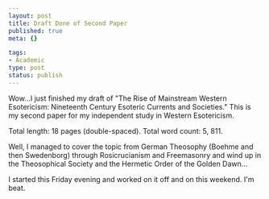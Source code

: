 ```yaml
--- 
layout: post
title: Draft Done of Second Paper
published: true
meta: {}

tags: 
- Academic
type: post
status: publish
---
```

Wow...I just finished my draft of "The Rise of Mainstream Western  Esotericism: Nineteenth Century Esoteric Currents and Societies." This is my  second paper for my independent study in Western Esotericism.

Total length: 18 pages (double-spaced).
Total word count: 5, 811.

Well, I managed to cover the topic from German Theosophy (Boehme and then  Swedenborg) through Rosicrucianism and Freemasonry and wind up in the  Theosophical Society and the Hermetic Order of the Golden Dawn...

I started this Friday evening and worked on it off and on this weekend. I'm  beat.
